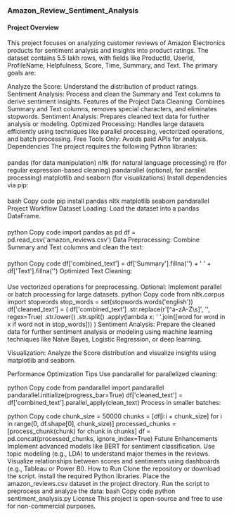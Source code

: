 ### Amazon_Review_Sentiment_Analysis
#### Project Overview
This project focuses on analyzing customer reviews of Amazon Electronics products for sentiment analysis and insights into product ratings. The dataset contains 5.5 lakh rows, with fields like ProductId, UserId, ProfileName, Helpfulness, Score, Time, Summary, and Text. The primary goals are:

Analyze the Score: Understand the distribution of product ratings.
Sentiment Analysis: Process and clean the Summary and Text columns to derive sentiment insights.
Features of the Project
Data Cleaning: Combines Summary and Text columns, removes special characters, and eliminates stopwords.
Sentiment Analysis: Prepares cleaned text data for further analysis or modeling.
Optimized Processing: Handles large datasets efficiently using techniques like parallel processing, vectorized operations, and batch processing.
Free Tools Only: Avoids paid APIs for analysis.
Dependencies
The project requires the following Python libraries:

####
pandas (for data manipulation)
nltk (for natural language processing)
re (for regular expression-based cleaning)
pandarallel (optional, for parallel processing)
matplotlib and seaborn (for visualizations)
Install dependencies via pip:

####
bash
Copy code
pip install pandas nltk matplotlib seaborn pandarallel
Project Workflow
Dataset Loading: Load the dataset into a pandas DataFrame.

####
python
Copy code
import pandas as pd
df = pd.read_csv('amazon_reviews.csv')
Data Preprocessing: Combine Summary and Text columns and clean the text:

####
python
Copy code
df['combined_text'] = df['Summary'].fillna('') + ' ' + df['Text'].fillna('')
Optimized Text Cleaning:

####
Use vectorized operations for preprocessing.
Optional: Implement parallel or batch processing for large datasets.
python
Copy code
from nltk.corpus import stopwords
stop_words = set(stopwords.words('english'))
df['cleaned_text'] = (
    df['combined_text']
    .str.replace(r'[^a-zA-Z\s]', '', regex=True)
    .str.lower()
    .str.split()
    .apply(lambda x: ' '.join([word for word in x if word not in stop_words]))
)
Sentiment Analysis: Prepare the cleaned data for further sentiment analysis or modeling using machine learning techniques like Naive Bayes, Logistic Regression, or deep learning.

Visualization: Analyze the Score distribution and visualize insights using matplotlib and seaborn.

Performance Optimization Tips
Use pandarallel for parallelized cleaning:

python
Copy code
from pandarallel import pandarallel
pandarallel.initialize(progress_bar=True)
df['cleaned_text'] = df['combined_text'].parallel_apply(clean_text)
Process in smaller batches:

python
Copy code
chunk_size = 50000
chunks = [df[i:i + chunk_size] for i in range(0, df.shape[0], chunk_size)]
processed_chunks = [process_chunk(chunk) for chunk in chunks]
df = pd.concat(processed_chunks, ignore_index=True)
Future Enhancements
Implement advanced models like BERT for sentiment classification.
Use topic modeling (e.g., LDA) to understand major themes in the reviews.
Visualize relationships between scores and sentiments using dashboards (e.g., Tableau or Power BI).
How to Run
Clone the repository or download the script.
Install the required Python libraries.
Place the amazon_reviews.csv dataset in the project directory.
Run the script to preprocess and analyze the data:
bash
Copy code
python sentiment_analysis.py
License
This project is open-source and free to use for non-commercial purposes.







